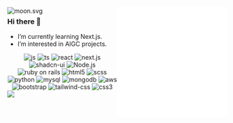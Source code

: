 <KANG-THEO>
  <a href="https://github.com/txstc55/kang-theo">
    <img align="right" src="/github-metrics.svg" alt="Metrics" width="50%">
    <img align="left" src="https://moon-svg.minung.dev/moon.svg?size=54&theme=basic&rotate=0" alt="moon.svg">
  </a>
<h3>Hi there 👋</h3>
<ul>
<li> I’m currently learning Next.js.</li> 
<li> I’m interested in AIGC projects.</li>
</ul>

  <p align="center">
  <img src="https://img.shields.io/badge/JavaScript-F7DF1E?style=flat-square&logo=javascript&logoColor=black" alt="js">
  <img src="https://img.shields.io/badge/TypeScript-007ACC?style=for-the-badge&logo=typescript&logoColor=white" alt="ts">
  <img src="https://img.shields.io/badge/React-20232A?style=for-the-badge&logo=react&logoColor=61DAFB" alt="react">
  <img src="https://img.shields.io/badge/Next.js-skyblue?style=for-the-badge&logo=Next.js&logoColor=black" alt="next.js">
  <img src="https://img.shields.io/badge/Shadcn--ui-black?style=for-the-badge&logo=shadcnui&logoColor=white" alt="shadcn-ui">
  <img src="https://img.shields.io/badge/Node.js-43853D?style=flat-square&logo=node.js&logoColor=white" alt="Node.js">
  <img src="https://img.shields.io/badge/Ruby_on_Rails-CC0000?style=for-the-badge&logo=ruby-on-rails&logoColor=white" alt="ruby on rails">
  <img src="https://img.shields.io/badge/HTML5-E34F26?style=flat-square&logo=html5&logoColor=white" alt="html5">
  <img src="https://img.shields.io/badge/Sass-CC6699?style=flat-square&logo=sass&logoColor=white" alt="scss">
  <img src="https://img.shields.io/badge/Python-3572a5?style=for-the-badge&logo=python&logoColor=white" alt="python">
  <img src="https://img.shields.io/badge/MySQL-00000F?style=flat-square&logo=mysql&logoColor=white" alt="mysql">
  <img src="https://img.shields.io/badge/MongoDB-4EA94B?style=flat-square&logo=mongodb&logoColor=white" alt="mongodb">
  <img src="https://img.shields.io/badge/Amazon_AWS-232F3E?style=flat-square&logo=amazon-aws&logoColor=white" alt="aws">
  <img src="https://img.shields.io/badge/Bootstrap-563D7C?style=flat-square&logo=bootstrap&logoColor=white" alt="bootstrap">
  <img src="https://img.shields.io/badge/Tailwind_CSS-38B2AC?style=flat-square&logo=tailwind-css&logoColor=white" alt="tailwind-css">
  <img src="https://img.shields.io/badge/CSS3-1572B6?style=flat-square&logo=css3&logoColor=white" alt="css3">
</KANG-THEO>
<img align="left" src="https://github-readme-activity-graph.vercel.app/graph?username=kang-theo&theme=react" width="45%">

<!-- Top Language
[![Top Langs](https://github-readme-stats.vercel.app/api/top-langs/?username=kang-theo&hide=Emacs%20Lisp,Groff,Makefile,Vim%20Script,Python,PostScript,TeX,Shell,Stylus,SRecode%20Template,Common%20Lisp,NewLisp,Perl)](https://github.com/kang-theo/github-readme-stats)
-->

<!--
### Hi there 👋
**kang-theo/kang-theo** is a ✨ _special_ ✨ repository because its `README.md` (this file) appears on your GitHub profile.

Here are some ideas to get you started:

- 🔭 I’m currently working on ...
- 🌱 I’m currently learning ...
- 👯 I’m looking to collaborate on ...
- 🤔 I’m looking for help with ...
- 💬 Ask me about ...
- 📫 How to reach me: ...
- 😄 Pronouns: ...
- ⚡ Fun fact: ...
-->
